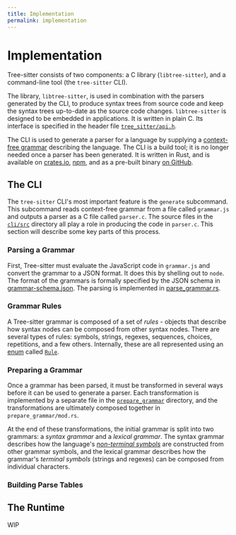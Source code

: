 ```yaml
---
title: Implementation
permalink: implementation
---
```


# Implementation

Tree-sitter consists of two components: a C library (`libtree-sitter`), and a command-line tool (the `tree-sitter` CLI).

The library, `libtree-sitter`, is used in combination with the parsers
generated by the CLI, to produce syntax trees from source code and keep the
syntax trees up-to-date as the source code changes. `libtree-sitter` is designed to be embedded in applications. It is written in plain C. Its interface is specified in the header file [`tree_sitter/api.h`](https://github.com/tree-sitter/tree-sitter/blob/master/lib/include/tree_sitter/api.h).

The CLI is
used to generate a parser for a language by supplying a [context-free grammar](https://en.wikipedia.org/wiki/Context-free_grammar) describing the
language. The CLI is a build tool; it is no longer needed once a parser has been generated. It is written in Rust, and is available on [crates.io](https://crates.io), [npm](https://npmjs.com), and as a pre-built binary [on GitHub](https://github.com/tree-sitter/tree-sitter/releases/latest).

## The CLI

The `tree-sitter` CLI's most important feature is the `generate` subcommand. This subcommand reads context-free grammar from a file called `grammar.js` and outputs a parser as a C file called `parser.c`. The source files in the [`cli/src`](https://github.com/tree-sitter/tree-sitter/tree/master/cli/src) directory all play a role in producing the code in `parser.c`. This section will describe some key parts of this process.

### Parsing a Grammar

First, Tree-sitter must evaluate the JavaScript code in `grammar.js` and convert the grammar to a JSON format. It does this by shelling out to `node`. The format of the grammars is formally specified by the JSON schema in [grammar-schema.json](https://github.com/tree-sitter/tree-sitter/blob/master/cli/src/generate/grammar-schema.json). The parsing is implemented in [parse_grammar.rs](https://github.com/tree-sitter/tree-sitter/blob/master/cli/src/generate/parse_grammar.rs).

### Grammar Rules

A Tree-sitter grammar is composed of a set of *rules* - objects that describe how syntax nodes can be composed from other syntax nodes. There are several types of rules: symbols, strings, regexes, sequences, choices, repetitions, and a few others. Internally, these are all represented using an [enum](https://doc.rust-lang.org/book/ch06-01-defining-an-enum.html) called [`Rule`](https://github.com/tree-sitter/tree-sitter/blob/master/cli/src/generate/rules.rs).

### Preparing a Grammar

Once a grammar has been parsed, it must be transformed in several ways before it can be used to generate a parser. Each transformation is implemented by a separate file in the [`prepare_grammar`](https://github.com/tree-sitter/tree-sitter/tree/master/cli/src/generate/prepare_grammar) directory, and the transformations are ultimately composed together in `prepare_grammar/mod.rs`.

At the end of these transformations, the initial grammar is split into two grammars: a *syntax grammar* and a *lexical grammar*. The syntax grammar describes how the language's [*non-terminal symbols*](https://en.wikipedia.org/wiki/Terminal_and_nonterminal_symbols) are constructed from other grammar symbols, and the lexical grammar describes how the grammar's *terminal symbols* (strings and regexes) can be composed from individual characters.

### Building Parse Tables



## The Runtime

WIP
